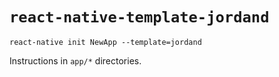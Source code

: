 # `react-native-template-jordand`

```
react-native init NewApp --template=jordand
```

Instructions in `app/*` directories.